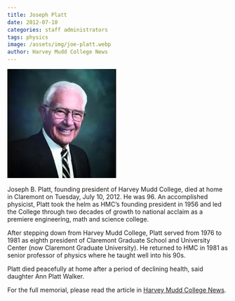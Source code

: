 ```yaml
---
title: Joseph Platt
date: 2012-07-10
categories: staff administrators
tags: physics
image: /assets/img/joe-platt.webp
author: Harvey Mudd College News
---
```

![Joseph Platt](/assets/img/joe-platt.webp)

Joseph B. Platt, founding president of Harvey Mudd College, died at home in Claremont on Tuesday, July 10, 2012. He was 96.  An accomplished physicist, Platt took the helm as HMC’s founding president in 1956 and led the College through two decades of growth to national acclaim as a premiere engineering, math and science college.

After stepping down from Harvey Mudd College, Platt served from 1976 to 1981 as eighth president of Claremont Graduate School and University Center (now Claremont Graduate University). He returned to HMC in 1981 as senior professor of physics where he taught well into his 90s.

Platt died peacefully at home after a period of declining health, said daughter Ann Platt Walker.

For the full memorial, please read the article in [Harvey Mudd College News](https://www.hmc.edu/about-hmc/2012/07/11/hmc-mourns-passing-of-founding-president-joseph-platt/).
